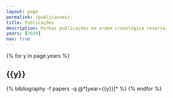 ```yaml
---
layout: page
permalink: /publicacoes/
title: Publicações
description: Minhas publicações em ordem cronológica reversa.
years: [2020]
nav: true
---
```


<div class="publications">

{% for y in page.years %}
  <h2 class="year">{{y}}</h2>
  {% bibliography -f papers -q @*[year={{y}}]* %}
{% endfor %}

</div>
